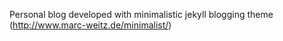 Personal blog developed with minimalistic jekyll blogging theme (http://www.marc-weitz.de/minimalist/)
